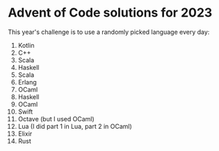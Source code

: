 # Advent of Code solutions for 2023

This year's challenge is to use a randomly picked language every day:

1. Kotlin
2. C++
3. Scala
4. Haskell
5. Scala
6. Erlang
7. OCaml
8. Haskell
9. OCaml
10. Swift
11. Octave (but I used OCaml)
12. Lua (I did part 1 in Lua, part 2 in OCaml)
13. Elixir
14. Rust
